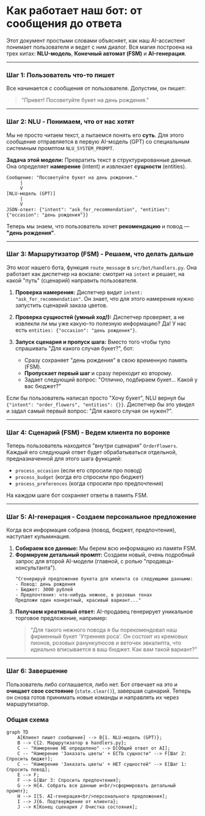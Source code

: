 # Как работает наш бот: от сообщения до ответа

Этот документ простыми словами объясняет, как наш AI-ассистент понимает пользователя и ведет с ним диалог. Вся магия построена на трех китах: **NLU-модель**, **Конечный автомат (FSM)** и **AI-генерация**.

---

### Шаг 1: Пользователь что-то пишет

Все начинается с сообщения от пользователя. Допустим, он пишет:

> "Привет! Посоветуйте букет на день рождения."

---

### Шаг 2: NLU - Понимаем, что от нас хотят

Мы не просто читаем текст, а пытаемся понять его **суть**. Для этого сообщение отправляется в первую AI-модель (GPT) со специальным системным промптом `NLU_SYSTEM_PROMPT`.

**Задача этой модели:** Превратить текст в структурированные данные. Она определяет **намерение** (intent) и извлекает **сущности** (entities).

```text
Сообщение: "Посоветуйте букет на день рождения."
     |
     V
[NLU-модель (GPT)]
     |
     V
JSON-ответ: {"intent": "ask_for_recommendation", "entities": {"occasion": "день рождения"}}
```

Теперь мы знаем, что пользователь хочет **рекомендацию** и повод — **"день рождения"**.

---

### Шаг 3: Маршрутизатор (FSM) - Решаем, что делать дальше

Это мозг нашего бота, функция `route_message` в `src/bot/handlers.py`. Она работает как диспетчер на вокзале: смотрит на `intent` и решает, на какой "путь" (сценарий) направить пользователя.

1.  **Проверка намерения:** Диспетчер видит `intent: "ask_for_recommendation"`. Он знает, что для этого намерения нужно запустить сценарий заказа цветов.

2.  **Проверка сущностей (умный ход!):** Диспетчер проверяет, а не извлекли ли мы уже какую-то полезную информацию? Да! У нас есть `entities: {"occasion": "день рождения"}`.

3.  **Запуск сценария и пропуск шага:** Вместо того чтобы тупо спрашивать "Для какого случая букет?", бот:
    *   Сразу сохраняет "день рождения" в свою временную память (FSM).
    *   **Пропускает первый шаг** и сразу переходит ко второму.
    *   Задает следующий вопрос: "Отлично, подбираем букет... Какой у вас бюджет?"

Если бы пользователь написал просто "Хочу букет", NLU вернул бы `{"intent": "order_flowers", "entities": {}}`. Диспетчер бы это увидел и задал самый первый вопрос: "Для какого случая он нужен?".

---

### Шаг 4: Сценарий (FSM) - Ведем клиента по воронке

Теперь пользователь находится "внутри сценария" `OrderFlowers`. Каждый его следующий ответ будет обрабатываться отдельной, предназначенной для этого шага функцией:

-   `process_occasion` (если его спросили про повод)
-   `process_budget` (когда его спросили про бюджет)
-   `process_preferences` (когда спросили про предпочтения)

На каждом шаге бот сохраняет ответы в память FSM.

---

### Шаг 5: AI-генерация - Создаем персональное предложение

Когда вся информация собрана (повод, бюджет, предпочтения), наступает кульминация.

1.  **Собираем все данные:** Мы берем всю информацию из памяти FSM.
2.  **Формируем детальный промпт:** Создаем новый, очень подробный запрос для второй AI-модели (главной, с ролью "продавца-консультанта").
    ```
    "Сгенерируй предложение букета для клиента со следующими данными:
    - Повод: день рождения
    - Бюджет: 3000 рублей
    - Предпочтения: что-нибудь нежное, в розовых тонах
    Предложи один конкретный, красивый вариант..."
    ```
3.  **Получаем креативный ответ:** AI-продавец генерирует уникальное торговое предложение, например:
    > "Для такого нежного повода я бы порекомендовал наш фирменный букет 'Утренняя роса'. Он состоит из кремовых пионов, розовых ранункулюсов и веточек эвкалипта, что идеально вписывается в ваш бюджет. Как вам такой вариант?"

---

### Шаг 6: Завершение

Пользователь либо соглашается, либо нет. Бот отвечает на это и **очищает свое состояние** (`state.clear()`), завершая сценарий. Теперь он снова готов принимать новые команды и направлять их через маршрутизатор.

### Общая схема

```mermaid
graph TD
    A[Клиент пишет сообщение] --> B{1. NLU-модель (GPT)};
    B --> C{2. Маршрутизатор в handlers.py};
    C -- "Намерение НЕ определено" --> D[Общий ответ от AI];
    C -- "Намерение 'Заказать цветы' + ЕСТЬ сущности" --> F[Шаг 2: Спросить бюджет];
    C -- "Намерение 'Заказать цветы' + НЕТ сущностей" --> E[Шаг 1: Спросить повод];
    E --> F;
    F --> G[Шаг 3: Спросить предпочтения];
    G --> H{4. Собрать все данные и<br/>сформировать детальный промпт};
    H --> I[5. AI-генерация<br/>персонального предложения];
    I --> J{6. Подтверждение от клиента};
    J --> K[Конец сценария / Очистка состояния];
``` 